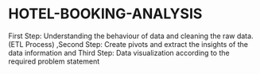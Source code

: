 # HOTEL-BOOKING-ANALYSIS
First Step: Understanding the behaviour of data and cleaning the raw data. (ETL Process) ,Second Step: Create pivots and extract the insights of the data information and Third Step: Data visualization according to the required problem statement
